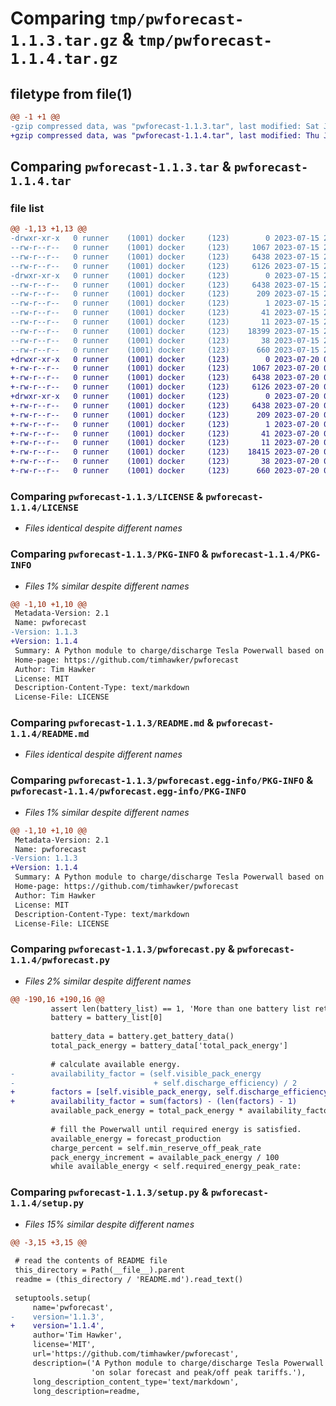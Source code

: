 # Comparing `tmp/pwforecast-1.1.3.tar.gz` & `tmp/pwforecast-1.1.4.tar.gz`

## filetype from file(1)

```diff
@@ -1 +1 @@
-gzip compressed data, was "pwforecast-1.1.3.tar", last modified: Sat Jul 15 21:47:03 2023, max compression
+gzip compressed data, was "pwforecast-1.1.4.tar", last modified: Thu Jul 20 08:14:06 2023, max compression
```

## Comparing `pwforecast-1.1.3.tar` & `pwforecast-1.1.4.tar`

### file list

```diff
@@ -1,13 +1,13 @@
-drwxr-xr-x   0 runner    (1001) docker     (123)        0 2023-07-15 21:47:03.624245 pwforecast-1.1.3/
--rw-r--r--   0 runner    (1001) docker     (123)     1067 2023-07-15 21:46:52.000000 pwforecast-1.1.3/LICENSE
--rw-r--r--   0 runner    (1001) docker     (123)     6438 2023-07-15 21:47:03.624245 pwforecast-1.1.3/PKG-INFO
--rw-r--r--   0 runner    (1001) docker     (123)     6126 2023-07-15 21:46:52.000000 pwforecast-1.1.3/README.md
-drwxr-xr-x   0 runner    (1001) docker     (123)        0 2023-07-15 21:47:03.624245 pwforecast-1.1.3/pwforecast.egg-info/
--rw-r--r--   0 runner    (1001) docker     (123)     6438 2023-07-15 21:47:03.000000 pwforecast-1.1.3/pwforecast.egg-info/PKG-INFO
--rw-r--r--   0 runner    (1001) docker     (123)      209 2023-07-15 21:47:03.000000 pwforecast-1.1.3/pwforecast.egg-info/SOURCES.txt
--rw-r--r--   0 runner    (1001) docker     (123)        1 2023-07-15 21:47:03.000000 pwforecast-1.1.3/pwforecast.egg-info/dependency_links.txt
--rw-r--r--   0 runner    (1001) docker     (123)       41 2023-07-15 21:47:03.000000 pwforecast-1.1.3/pwforecast.egg-info/requires.txt
--rw-r--r--   0 runner    (1001) docker     (123)       11 2023-07-15 21:47:03.000000 pwforecast-1.1.3/pwforecast.egg-info/top_level.txt
--rw-r--r--   0 runner    (1001) docker     (123)    18399 2023-07-15 21:46:52.000000 pwforecast-1.1.3/pwforecast.py
--rw-r--r--   0 runner    (1001) docker     (123)       38 2023-07-15 21:47:03.624245 pwforecast-1.1.3/setup.cfg
--rw-r--r--   0 runner    (1001) docker     (123)      660 2023-07-15 21:46:52.000000 pwforecast-1.1.3/setup.py
+drwxr-xr-x   0 runner    (1001) docker     (123)        0 2023-07-20 08:14:06.626301 pwforecast-1.1.4/
+-rw-r--r--   0 runner    (1001) docker     (123)     1067 2023-07-20 08:13:51.000000 pwforecast-1.1.4/LICENSE
+-rw-r--r--   0 runner    (1001) docker     (123)     6438 2023-07-20 08:14:06.626301 pwforecast-1.1.4/PKG-INFO
+-rw-r--r--   0 runner    (1001) docker     (123)     6126 2023-07-20 08:13:51.000000 pwforecast-1.1.4/README.md
+drwxr-xr-x   0 runner    (1001) docker     (123)        0 2023-07-20 08:14:06.626301 pwforecast-1.1.4/pwforecast.egg-info/
+-rw-r--r--   0 runner    (1001) docker     (123)     6438 2023-07-20 08:14:06.000000 pwforecast-1.1.4/pwforecast.egg-info/PKG-INFO
+-rw-r--r--   0 runner    (1001) docker     (123)      209 2023-07-20 08:14:06.000000 pwforecast-1.1.4/pwforecast.egg-info/SOURCES.txt
+-rw-r--r--   0 runner    (1001) docker     (123)        1 2023-07-20 08:14:06.000000 pwforecast-1.1.4/pwforecast.egg-info/dependency_links.txt
+-rw-r--r--   0 runner    (1001) docker     (123)       41 2023-07-20 08:14:06.000000 pwforecast-1.1.4/pwforecast.egg-info/requires.txt
+-rw-r--r--   0 runner    (1001) docker     (123)       11 2023-07-20 08:14:06.000000 pwforecast-1.1.4/pwforecast.egg-info/top_level.txt
+-rw-r--r--   0 runner    (1001) docker     (123)    18415 2023-07-20 08:13:51.000000 pwforecast-1.1.4/pwforecast.py
+-rw-r--r--   0 runner    (1001) docker     (123)       38 2023-07-20 08:14:06.626301 pwforecast-1.1.4/setup.cfg
+-rw-r--r--   0 runner    (1001) docker     (123)      660 2023-07-20 08:13:51.000000 pwforecast-1.1.4/setup.py
```

### Comparing `pwforecast-1.1.3/LICENSE` & `pwforecast-1.1.4/LICENSE`

 * *Files identical despite different names*

### Comparing `pwforecast-1.1.3/PKG-INFO` & `pwforecast-1.1.4/PKG-INFO`

 * *Files 1% similar despite different names*

```diff
@@ -1,10 +1,10 @@
 Metadata-Version: 2.1
 Name: pwforecast
-Version: 1.1.3
+Version: 1.1.4
 Summary: A Python module to charge/discharge Tesla Powerwall based on solar forecast and peak/off peak tariffs.
 Home-page: https://github.com/timhawker/pwforecast
 Author: Tim Hawker
 License: MIT
 Description-Content-Type: text/markdown
 License-File: LICENSE
```

### Comparing `pwforecast-1.1.3/README.md` & `pwforecast-1.1.4/README.md`

 * *Files identical despite different names*

### Comparing `pwforecast-1.1.3/pwforecast.egg-info/PKG-INFO` & `pwforecast-1.1.4/pwforecast.egg-info/PKG-INFO`

 * *Files 1% similar despite different names*

```diff
@@ -1,10 +1,10 @@
 Metadata-Version: 2.1
 Name: pwforecast
-Version: 1.1.3
+Version: 1.1.4
 Summary: A Python module to charge/discharge Tesla Powerwall based on solar forecast and peak/off peak tariffs.
 Home-page: https://github.com/timhawker/pwforecast
 Author: Tim Hawker
 License: MIT
 Description-Content-Type: text/markdown
 License-File: LICENSE
```

### Comparing `pwforecast-1.1.3/pwforecast.py` & `pwforecast-1.1.4/pwforecast.py`

 * *Files 2% similar despite different names*

```diff
@@ -190,16 +190,16 @@
         assert len(battery_list) == 1, 'More than one battery list returned!'
         battery = battery_list[0]
 
         battery_data = battery.get_battery_data()
         total_pack_energy = battery_data['total_pack_energy']
 
         # calculate available energy.
-        availability_factor = (self.visible_pack_energy
-                               + self.discharge_efficiency) / 2
+        factors = [self.visible_pack_energy, self.discharge_efficiency]
+        availability_factor = sum(factors) - (len(factors) - 1)
         available_pack_energy = total_pack_energy * availability_factor
 
         # fill the Powerwall until required energy is satisfied.
         available_energy = forecast_production
         charge_percent = self.min_reserve_off_peak_rate
         pack_energy_increment = available_pack_energy / 100
         while available_energy < self.required_energy_peak_rate:
```

### Comparing `pwforecast-1.1.3/setup.py` & `pwforecast-1.1.4/setup.py`

 * *Files 15% similar despite different names*

```diff
@@ -3,15 +3,15 @@
 
 # read the contents of README file
 this_directory = Path(__file__).parent
 readme = (this_directory / 'README.md').read_text()
 
 setuptools.setup(
     name='pwforecast',
-    version='1.1.3',
+    version='1.1.4',
     author='Tim Hawker',
     license='MIT',
     url='https://github.com/timhawker/pwforecast',
     description=('A Python module to charge/discharge Tesla Powerwall based '
                  'on solar forecast and peak/off peak tariffs.'),
     long_description_content_type='text/markdown',
     long_description=readme,
```

